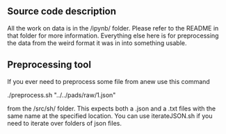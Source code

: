 ## Source code description

All the work on data is in the /ipynb/ folder. Please refer to the README in that folder for more information. Everything else here is for preprocessing the data from the weird format it was in into something usable.

## Preprocessing tool

If you ever need to preprocess some file from anew use this command

 ./preprocess.sh "../../pads/raw/1.json"
 
 from the /src/sh/ folder. This expects both a .json and a .txt files with the same name at the specified location. You can use iterateJSON.sh if you need to iterate over folders of json files.
